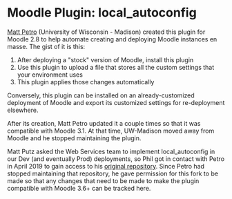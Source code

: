# Moodle Plugin: local_autoconfig

[Matt Petro](matt.petro@wisc.edu) (University of Wisconsin - Madison) created this plugin for Moodle 2.8 to help automate
creating and deploying Moodle instances en masse. The gist of it is this:

1. After deploying a "stock" version of Moodle, install this plugin
2. Use this plugin to upload a file that stores all the custom settings that your environment uses
3. This plugin applies those changes automatically

Conversely, this plugin can be installed on an already-customized deployment of Moodle and export its customized settings 
for re-deployment elsewhere.

After its creation, Matt Petro updated it a couple times so that it was compatible with Moodle 3.1. At that time, 
UW-Madison moved away from Moodle and he stopped maintaining the plugin.

Matt Putz asked the Web Services team to implement local_autoconfig in our Dev (and eventually Prod) deployments, so 
Phil got in contact with Petro in April 2019 to gain access to his 
[original repository](https://git.doit.wisc.edu/uw-moodle/moodle-local_autoconfig). Since Petro had stopped maintaining
that repository, he gave permission for this fork to be made so that any changes that need to be made to make the plugin 
compatible with Moodle 3.6+ can be tracked here.
